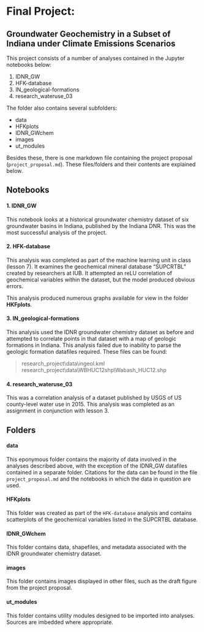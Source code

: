 
# Final Project: 

## Groundwater Geochemistry in a Subset of Indiana under Climate Emissions Scenarios

This project consists of a number of analyses contained in the Jupyter notebooks below:
1. IDNR_GW
2. HFK-database
3. IN_geological-formations
4. research_wateruse_03

The folder also contains several subfolders:
- data
- HFKplots
- IDNR_GWchem
- images
- ut_modules

Besides these, there is one markdown file containing the project proposal (```project_proposal.md```). These files/folders and their contents are explained below.

## Notebooks

#### 1. IDNR_GW

This notebook looks at a historical groundwater chemistry dataset of six groundwater basins in Indiana, published by the Indiana DNR. This was the most successful analysis of the project.

#### 2. HFK-database

This analysis was completed as part of the machine learning unit in class (lesson 7). It examines the geochemical mineral database “SUPCRTBL” created by researchers at IUB. It attempted an reLU correlation of geochemical variables within the dataset, but the model produced obvious errors. 

This analysis produced numerous graphs available for view in the folder **HKFplots**.

#### 3. IN_geological-formations

This analysis used the IDNR groundwater chemistry dataset as before and attempted to correlate points in that dataset with a map of geologic formations in Indiana. This analysis failed due to inability to parse the geologic formation datafiles required. These files can be found:
> research_project\data\ingeol.kml
> research_project\data\WBHUC12shp\Wabash_HUC12.shp 

#### 4. research_wateruse_03
This was a correlation analysis of a dataset published by USGS of US county-level water use in 2015. This analysis was completed as an assignment in conjunction with lesson 3.

## Folders

#### data

This eponymous folder contains the majority of data involved in the analyses described above, with the exception of the IDNR_GW datafiles contained in a separate folder. Citations for the data can be found in the file ```project_proposal.md``` and the notebooks in which the data in question are used. 

#### HFKplots

This folder was created as part of the ```HFK-database``` analysis and contains scatterplots of the geochemical variables listed in the SUPCRTBL database. 

#### IDNR_GWchem

This folder contains data, shapefiles, and metadata associated with the IDNR groundwater chemistry dataset.

#### images

This folder contains images displayed in other files, such as the draft figure from the project proposal.

#### ut_modules

This folder contains utility modules designed to be imported into analyses. Sources are imbedded where appropriate. 

